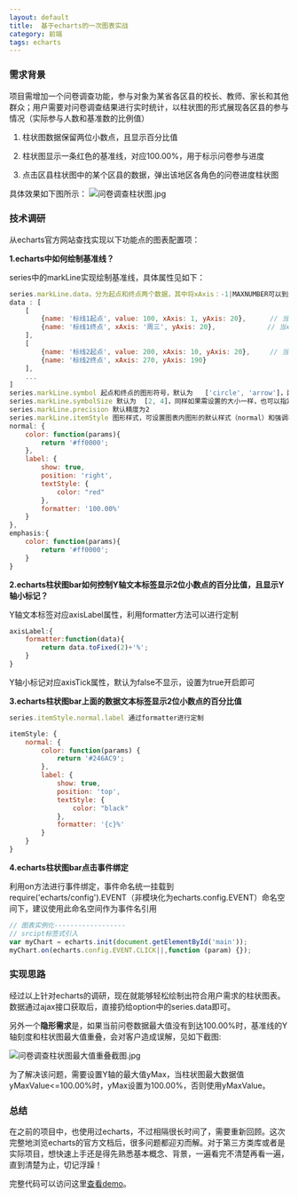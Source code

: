 ```yaml
---
layout: default
title:  基于echarts的一次图表实战
category: 前端
tags: echarts
---
```



### 需求背景

项目需增加一个问卷调查功能，参与对象为某省各区县的校长、教师、家长和其他群众；用户需要对问卷调查结果进行实时统计，以柱状图的形式展现各区县的参与情况（实际参与人数和基准数的比例值）

1. 柱状图数据保留两位小数点，且显示百分比值

2. 柱状图显示一条红色的基准线，对应100.00%，用于标示问卷参与进度

3. 点击区县柱状图中的某个区县的数据，弹出该地区各角色的问卷进度柱状图

具体效果如下图所示：
![问卷调查柱状图.jpg](http://o9evx54l5.bkt.clouddn.com/问卷调查柱状图.jpg)

### 技术调研

从echarts官方网站查找实现以下功能点的图表配置项：

**1.echarts中如何绘制基准线？**

series中的markLine实现绘制基准线，具体属性见如下：


```JavaScript
series.markLine.data，分为起点和终点两个数据，其中将xAxis：-1|MAXNUMBER可以到达图表的边缘
data : [
    [
        {name: '标线1起点', value: 100, xAxis: 1, yAxis: 20},      // 当xAxis为类目轴时，数值1会被理解为类目轴的index，通过xAxis:-1|MAXNUMBER可以让线到达grid边缘
        {name: '标线1终点', xAxis: '周三', yAxis: 20},             // 当xAxis为类目轴时，字符串'周三'会被理解为与类目轴的文本进行匹配
    ],
    [
        {name: '标线2起点', value: 200, xAxis: 10, yAxis: 20},     // 当xAxis或yAxis为数值轴时，不管传入是什么，都被理解为数值后做空间位置换算
        {name: '标线2终点', xAxis: 270, yAxis: 190}
    ],
    ...
]
series.markLine.symbol 起点和终点的图形符号，默认为	['circle', 'arrow']，两者相同则使用一个字符串表示，如果不显示symbol形状，那么可以指定为''
series.markLine.symbolSize 默认为	[2, 4]，同样如果需设置的大小一样，也可以指定一个数，如果指定为0那么不显示symbol形状
series.markLine.precision 默认精度为2
series.markLine.itemStyle 图形样式，可设置图表内图形的默认样式（normal）和强调样式（emphasis，悬浮时样式），其中label
normal: {
	color: function(params){
		return '#ff0000';
	},
	label: {
		show: true,
		position: 'right',
		textStyle: {
			color: "red"
		},
		formatter: '100.00%'
	}
},
emphasis:{
	color: function(params){
		return '#ff0000';
	}
}
```

**2.echarts柱状图bar如何控制Y轴文本标签显示2位小数点的百分比值，且显示Y轴小标记？**

Y轴文本标签对应axisLabel属性，利用formatter方法可以进行定制

```JavaScript
axisLabel:{
	formatter:function(data){
		return data.toFixed(2)+'%';
	}
}
```
Y轴小标记对应axisTick属性，默认为false不显示，设置为true开启即可

**3.echarts柱状图bar上面的数据文本标签显示2位小数点的百分比值**

```JavaScript
series.itemStyle.normal.label 通过formatter进行定制

itemStyle: {
	normal: {
		color: function(params) {
			return '#246AC9';
		},
		label: {
			show: true,
			position: 'top',
			textStyle: {
				color: "black"
			},
			formatter: '{c}%'
		}
	}
}
```

**4.echarts柱状图bar点击事件绑定**

利用on方法进行事件绑定，事件命名统一挂载到require('echarts/config').EVENT（非模块化为echarts.config.EVENT）命名空间下，建议使用此命名空间作为事件名引用

```JavaScript
// 图表实例化------------------
// srcipt标签式引入
var myChart = echarts.init(document.getElementById('main'));
myChart.on(echarts.config.EVENT.CLICK||,function (param) {});
```


### 实现思路

经过以上针对echarts的调研，现在就能够轻松绘制出符合用户需求的柱状图表。数据通过ajax接口获取后，直接扔给option中的series.data即可。

另外一个**隐形需求**是，如果当前问卷数据最大值没有到达100.00%时，基准线的Y轴刻度和柱状图最大值重叠，会对客户造成误解，见如下截图:

![问卷调查柱状图最大值重叠截图.jpg](http://o9evx54l5.bkt.clouddn.com/问卷调查柱状图最大值重叠截图.jpg)

为了解决该问题，需要设置Y轴的最大值yMax，当柱状图最大数据值yMaxValue<=100.00%时，yMax设置为100.00%，否则使用yMaxValue。

### 总结

在之前的项目中，也使用过echarts，不过相隔很长时间了，需要重新回顾。这次完整地浏览echarts的官方文档后，很多问题都迎刃而解。对于第三方类库或者是实际项目，想快速上手还是得先熟悉基本概念、背景，一遍看完不清楚再看一遍，直到清楚为止，切记浮躁！

完整代码可以访问这里[查看demo][1]。

[1]: http://qmjie.sinaapp.com/demo/survey/
